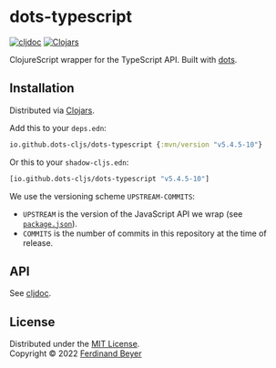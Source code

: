 # dots-typescript

[![cljdoc](https://cljdoc.org/badge/io.github.dots-cljs/dots-typescript)][cljdoc]
[![Clojars](https://img.shields.io/clojars/v/io.github.dots-cljs/dots-typescript.svg)][clojars]

ClojureScript wrapper for the TypeScript API.  Built with [dots].

[dots]: https://github.com/ferdinand-beyer/dots
[clojars]: https://clojars.org/io.github.dots-cljs/dots-typescript
[cljdoc]: https://cljdoc.org/jump/release/io.github.dots-cljs/dots-typescript

## Installation

Distributed via [Clojars][clojars].

Add this to your `deps.edn`:

```clojure
io.github.dots-cljs/dots-typescript {:mvn/version "v5.4.5-10"}
```

Or this to your `shadow-cljs.edn`:

```clojure
[io.github.dots-cljs/dots-typescript "v5.4.5-10"]
```

We use the versioning scheme `UPSTREAM-COMMITS`:
- `UPSTREAM` is the version of the JavaScript API we wrap (see [`package.json`](package.json)).
- `COMMITS` is the number of commits in this repository at the time of release.

## API

See [cljdoc].

## License

Distributed under the [MIT License].  
Copyright &copy; 2022 [Ferdinand Beyer]

[Ferdinand Beyer]: https://fbeyer.com
[MIT License]: https://opensource.org/licenses/MIT
